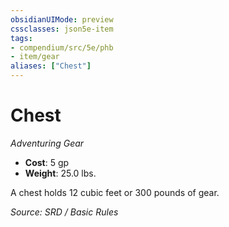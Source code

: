 ```yaml
---
obsidianUIMode: preview
cssclasses: json5e-item
tags:
- compendium/src/5e/phb
- item/gear
aliases: ["Chest"]
---
```

# Chest
*Adventuring Gear*  

- **Cost**: 5 gp
- **Weight**: 25.0 lbs.

A chest holds 12 cubic feet or 300 pounds of gear.

*Source: SRD / Basic Rules*